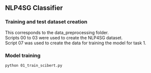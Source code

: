 ## NLP4SG Classifier

### Training and test dataset creation

This corresponds to the data_preprocessing folder.\
Scripts 00 to 03 were used to create the NLP4SG dataset.\
Script 07 was used to create the data for training the model for task 1.

### Model training

```
python 01_train_scibert.py
```